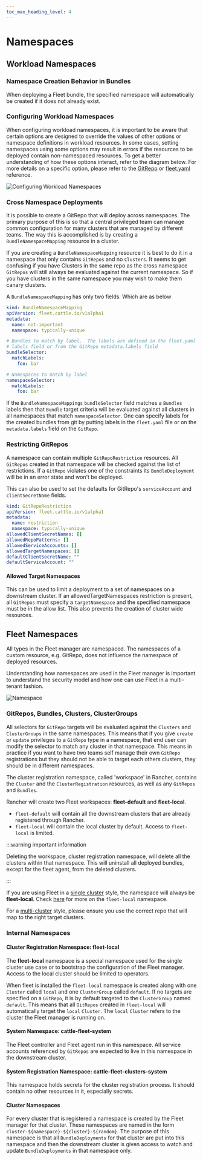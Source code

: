 ```yaml
---
toc_max_heading_level: 4
---
```


# Namespaces

## Workload Namespaces

### Namespace Creation Behavior in Bundles

When deploying a Fleet bundle, the specified namespace will automatically be
created if it does not already exist.

### Configuring Workload Namespaces

When configuring workload namespaces, it is important to be aware that certain
options are designed to override the values of other options or namespace
definitions in workload resources. In some cases, setting namespaces using some
options may result in errors if the resources to be deployed contain
non-namespaced resources. To get a better understanding of how these options
interact, refer to the diagram below. For more details on a specific option,
please refer to the [GitRepo](./ref-gitrepo.md) or
[fleet.yaml](./ref-fleet-yaml.md) reference.

![Configuring Workload Namespaces](../static/img/FleetWorkloadNamespaces.png)

### Cross Namespace Deployments

It is possible to create a GitRepo that will deploy across namespaces. The
primary purpose of this is so that a central privileged team can manage common
configuration for many clusters that are managed by different teams. The way
this is accomplished is by creating a `BundleNamespaceMapping` resource in a
cluster.

If you are creating a `BundleNamespaceMapping` resource it is best to do it in a
namespace that only contains `GitRepos` and no `Clusters`. It seems to get
confusing if you have Clusters in the same repo as the cross namespace
`GitRepos` will still always be evaluated against the current namespace. So if
you have clusters in the same namespace you may wish to make them canary
clusters.

A `BundleNamespaceMapping` has only two fields. Which are as below

```yaml
kind: BundleNamespaceMapping
apiVersion: fleet.cattle.io/v1alpha1
metadata:
  name: not-important
  namespace: typically-unique

# Bundles to match by label.  The labels are defined in the fleet.yaml
# labels field or from the GitRepo metadata.labels field
bundleSelector:
  matchLabels:
    foo: bar

# Namespaces to match by label
namespaceSelector:
  matchLabels:
    foo: bar
```

If the `BundleNamespaceMappings` `bundleSelector` field matches a `Bundles`
labels then that `Bundle` target criteria will be evaluated against all clusters
in all namespaces that match `namespaceSelector`. One can specify labels for the
created bundles from git by putting labels in the `fleet.yaml` file or on the
`metadata.labels` field on the `GitRepo`.

### Restricting GitRepos

A namespace can contain multiple `GitRepoRestriction` resources. All `GitRepos`
created in that namespace will be checked against the list of restrictions. If a
`GitRepo` violates one of the constraints its `BundleDeployment` will be in an
error state and won't be deployed.

This can also be used to set the defaults for GitRepo's `serviceAccount` and
`clientSecretName` fields.

```yaml
kind: GitRepoRestriction
apiVersion: fleet.cattle.io/v1alpha1
metadata:
  name: restriction
  namespace: typically-unique
allowedClientSecretNames: []
allowedRepoPatterns: []
allowedServiceAccounts: []
allowedTargetNamespaces: []
defaultClientSecretName: ""
defaultServiceAccount: ""
```

#### Allowed Target Namespaces

This can be used to limit a deployment to a set of namespaces on a downstream
cluster. If an allowedTargetNamespaces restriction is present, all `GitRepos`
must specify a `targetNamespace` and the specified namespace must be in the
allow list. This also prevents the creation of cluster wide resources.

## Fleet Namespaces

All types in the Fleet manager are namespaced. The namespaces of a custom
resource, e.g. GitRepo, does not influence the namespace of deployed resources.

Understanding how namespaces are used in the Fleet manager
is important to understand the security model and how one can use Fleet in a
multi-tenant fashion.

![Namespace](../static/img/FleetNamespaces.svg)

### GitRepos, Bundles, Clusters, ClusterGroups

All selectors for `GitRepo` targets will be evaluated against the `Clusters`
and `ClusterGroups` in the same namespaces. This means that if you give
`create` or `update` privileges to a `GitRepo` type in a namespace, that end
user can modify the selector to match any cluster in that namespace. This means
in practice if you want to have two teams self manage their own `GitRepo`
registrations but they should not be able to target each others clusters, they
should be in different namespaces.

The cluster registration namespace, called 'workspace' in Rancher, contains the `Cluster` and the
`ClusterRegistration` resources, as well as any `GitRepos` and `Bundles`.

Rancher will create two Fleet workspaces: **fleet-default** and
**fleet-local**.

- `fleet-default` will contain all the downstream clusters that are already
  registered through Rancher.
- `fleet-local` will contain the local cluster by default. Access to
  `fleet-local` is limited.

:::warning important information

Deleting the workspace, cluster registration namespace, will delete all the clusters within that namespace.
This will uninstall all deployed bundles, except for the fleet agent, from the deleted clusters.

:::

If you are using Fleet in a [single cluster](./concepts.md) style, the namespace
will always be **fleet-local**. Check
[here](./namespaces.md#cluster-registration-namespace-fleet-local) for more on the
`fleet-local` namespace.

For a [multi-cluster](./concepts.md) style, please ensure you use the correct
repo that will map to the right target clusters.

### Internal Namespaces

#### Cluster Registration Namespace: fleet-local

The **fleet-local** namespace is a special namespace used for the single cluster
use case or to bootstrap the configuration of the Fleet manager.
Access to the local cluster should be limited to operators.

When fleet is installed the `fleet-local` namespace is created along with one
`Cluster` called `local` and one `ClusterGroup` called `default`. If no targets
are specified on a `GitRepo`, it is by default targeted to the `ClusterGroup`
named `default`. This means that all `GitRepos` created in `fleet-local` will
automatically target the `local` `Cluster`. The `local` `Cluster` refers to the
cluster the Fleet manager is running on.

#### System Namespace: cattle-fleet-system

The Fleet controller and Fleet agent run in this namespace. All service accounts
referenced by `GitRepos` are expected to live in this namespace in the
downstream cluster.

#### System Registration Namespace: cattle-fleet-clusters-system

This namespace holds secrets for the cluster registration process. It should
contain no other resources in it, especially secrets.

#### Cluster Namespaces

For every cluster that is registered a namespace is created by the Fleet manager
for that cluster. These namespaces are named in the form
`cluster-${namespace}-${cluster}-${random}`. The purpose of this namespace is
that all `BundleDeployments` for that cluster are put into this namespace and
then the downstream cluster is given access to watch and update
`BundleDeployments` in that namespace only.
